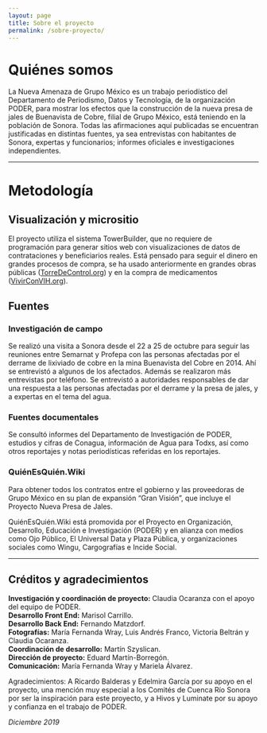 ```yaml
---
layout: page
title: Sobre el proyecto
permalink: /sobre-proyecto/
---
```


# Quiénes somos

La Nueva Amenaza de Grupo México es un trabajo periodístico del Departamento de Periodismo, Datos y Tecnología, de la organización PODER, para mostrar los efectos que la construcción de la nueva presa de jales de Buenavista de Cobre, filial de Grupo México, está teniendo en la población de Sonora. Todas las afirmaciones aquí publicadas se encuentran justificadas en distintas fuentes, ya sea entrevistas con habitantes de Sonora, expertas y funcionarios; informes oficiales e investigaciones independientes. 

--- 

# Metodología

## Visualización y micrositio

El proyecto utiliza el sistema TowerBuilder,  que no requiere de programación para generar sitios web con visualizaciones de datos de contrataciones y beneficiarios reales. Está pensado para seguir el dinero en grandes procesos de compra, se ha usado anteriormente en grandes obras públicas ([TorreDeControl.org](https://torredecontrol.projectpoder.org/)) y en la compra de medicamentos ([VivirConVIH.org](http://livingwithhiv.org/)).
  
  
## Fuentes

### Investigación de campo

Se realizó una visita a Sonora desde el 22 a 25 de octubre para seguir las reuniones entre Semarnat y Profepa con las personas afectadas por el derrame de lixiviado de cobre en la mina Buenavista del Cobre en 2014. Ahí se entrevistó a algunos de los afectados. Además se realizaron más entrevistas por teléfono.
Se entrevistó a autoridades responsables de dar una respuesta a las personas afectadas por el derrame y la presa de jales, y a expertas en el tema del agua.

### Fuentes documentales

Se consultó informes del Departamento de Investigación de PODER, estudios y cifras de Conagua, información de Agua para Todxs, así como otros reportajes y notas periodísticas referidas en los reportajes.

### QuiénEsQuién.Wiki

Para obtener todos los contratos entre el gobierno y las proveedoras de Grupo México en su plan de expansión “Gran Visión”, que incluye el Proyecto Nueva Presa de Jales. 

QuiénEsQuién.Wiki está promovida por el Proyecto en Organización, Desarrollo, Educación e Investigación (PODER) y en alianza con medios como Ojo Público, El Universal Data y Plaza Pública, y organizaciones sociales como Wingu, Cargografías e Incide Social.

---
  
## Créditos y agradecimientos

**Investigación y coordinación de proyecto:** Claudia Ocaranza con el apoyo del equipo de PODER.    
**Desarrollo Front End:** Marisol Carrillo.  
**Desarrollo Back End:** Fernando Matzdorf.  
**Fotografías:** María Fernanda Wray, Luis Andrés Franco, Victoria Beltrán y Claudia Ocaranza.  
**Coordinación de desarrollo:** Martín Szyslican.  
**Dirección de proyecto:** Eduard Martín-Borregón.  
**Comunicación:** María Fernanda Wray y Mariela Álvarez.  

Agradecimientos: A Ricardo Balderas y Edelmira García por su apoyo en el proyecto, una mención muy especial a los Comités de Cuenca Río Sonora por ser la inspiración para este proyecto, y a Hivos y Luminate por su apoyo y confianza en el trabajo de PODER.

*Diciembre 2019*
